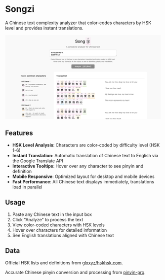 # Songzi
A Chinese text complexity analyzer that color-codes characters by HSK level and provides instant translations.

![Songzi Screenshot](assets/screenshot.png)

## Features

- **HSK Level Analysis**: Characters are color-coded by difficulty level (HSK 1-6)
- **Instant Translation**: Automatic translation of Chinese text to English via the Google Translate API
- **Interactive Tooltips**: Hover over any character to see pinyin and definition
- **Mobile Responsive**: Optimized layout for desktop and mobile devices
- **Fast Performance**: All Chinese text displays immediately, translations load in parallel

## Usage

1. Paste any Chinese text in the input box
2. Click "Analyze" to process the text
3. View color-coded characters with HSK levels
4. Hover over characters for detailed information
5. See English translations aligned with Chinese text

## Data

Official HSK lists and definitions from [glxxyz/hskhsk.com](https://github.com/glxxyz/hskhsk.com/tree/main/data/lists).

Accurate Chinese pinyin conversion and processing from [pinyin-pro](https://pinyin-pro.cn/en/).